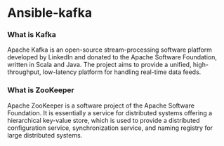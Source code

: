 # Ansible-kafka
<h3>What is Kafka</h3>
Apache Kafka is an open-source stream-processing software platform developed by LinkedIn and donated to the Apache Software Foundation, written in Scala and Java. The project aims to provide a unified, high-throughput, low-latency platform for handling real-time data feeds.

<h3>What is ZooKeeper</h3>
Apache ZooKeeper is a software project of the Apache Software Foundation. It is essentially a service for distributed systems offering a hierarchical key-value store, which is used to provide a distributed configuration service, synchronization service, and naming registry for large distributed systems.
